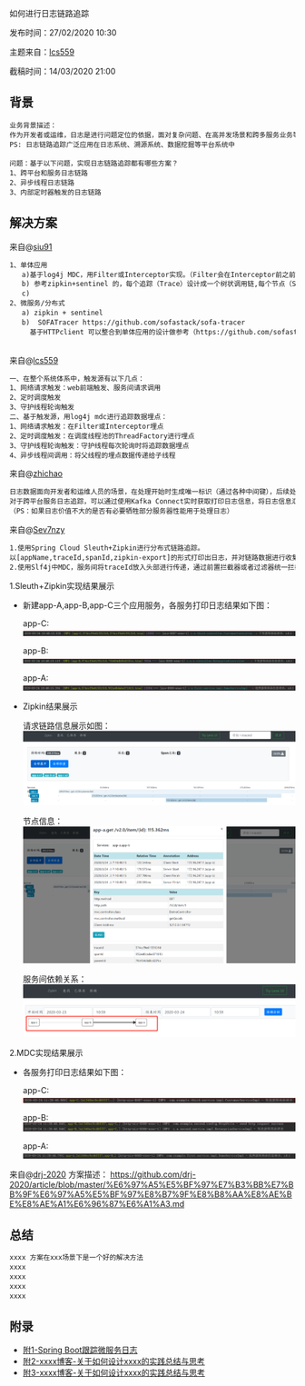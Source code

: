 如何进行日志链路追踪

发布时间：27/02/2020 10:30

主题来自：[lcs559](https://github.com/lcs559)

截稿时间：14/03/2020 21:00



## 背景

```txt
业务背景描述：
作为开发者或运维，日志是进行问题定位的依据，面对复杂问题、在高并发场景和跨多服务业务等场景时，经常需要通过整个链路日志进行问题分析追踪，为此如何进行日志链路追踪至关重要。
PS: 日志链路追踪广泛应用在日志系统、溯源系统、数据挖掘等平台系统中
           
问题：基于以下问题，实现日志链路追踪都有哪些方案？
1、跨平台和服务日志链路
2、异步线程日志链路
3、内部定时器触发的日志链路
```



## 解决方案

来自@[siu91](https://github.com/siu91) 

```txt
1、单体应用
   a)基于log4j MDC，用Filter或Interceptor实现。（Filter会在Interceptor前之前，考虑不同业务场景使用）
   b) 参考zipkin+sentinel 的，每个追踪（Trace）设计成一个树状调用链,每个节点（Span）之间用子父结构标识（parentID，traceID），这种结构可以清晰的表达复杂的调用跟踪链路。
   c)
2、微服务/分布式
   a) zipkin + sentinel
   b)  SOFATracer https://github.com/sofastack/sofa-tracer
     基于HTTPclient 可以整合到单体应用的设计做参考（https://github.com/sofastack-guides/sofa-tracer-guides/tree/master/tracer-sample-with-httpclient）
  

```

来自@[lcs559](https://github.com/lcs559) 

```txt
一、在整个系统体系中，触发源有以下几点：
1、网络请求触发：web前端触发、服务间请求调用
2、定时调度触发
3、守护线程轮询触发
二、基于触发源，用log4j mdc进行追踪数据埋点：
1、网络请求触发：在Filter或Interceptor埋点
2、定时调度触发：在调度线程池的ThreadFactory进行埋点
3、守护线程轮询触发：守护线程每次轮询时将追踪数据埋点
4、异步线程间调用：将父线程的埋点数据传递给子线程

```
来自@[zhichao](https://github.com/squanche)
```txt
日志数据面向开发者和运维人员的场景，在处理开始时生成唯一标识（通过各种中间键），后续处理的链路传递这个标识，直到处理完成。
对于跨平台服务日志追踪，可以通过使用Kafka Connect实时获取打印日志信息，将日志信息汇聚于一个文件中，只要查询这个日志文件中日志的唯一标识，就能清晰的追踪到整个处理链路。
（PS：如果日志价值不大的是否有必要牺牲部分服务器性能用于处理日志）

```

来自@[Sev7nzy](https://github.com/Sev7nzy) 

```txt
1.使用Spring Cloud Sleuth+Zipkin进行分布式链路追踪。
以[appName,traceId,spanId,zipkin-export]的形式打印出日志，并对链路数据进行收集、存储、查找和展示。（附1）
2.使用Slf4j中MDC，服务间将traceId放入头部进行传递，通过前置拦截器或者过滤器统一拦截，配置logback进行日志打印。
```

1.Sleuth+Zipkin实现结果展示

* 新建app-A,app-B,app-C三个应用服务，各服务打印日志结果如下图：

  app-C:![image-202003241](./assets/image-202003241.png)

  app-B:![image-202003241585018247](./assets/image-202003241585018247.png)

  app-A:![image-202003241585018435](./assets/image-202003241585018435.png)

* Zipkin结果展示

  请求链路信息展示如图：![image-202003241585018518](./assets/image-202003241585018518.png)

  节点信息：![image-202003241585018722](./assets/image-202003241585018722.png)

  服务间依赖关系：![image-202003241585018816](./assets/image-202003241585018816.png)

2.MDC实现结果展示

* 各服务打印日志结果如下图：

  app-C:![image-202003241585027915](./assets/image-202003241585027915.png)

  app-B:![image-202003241585027942](./assets/image-202003241585027942.png)

  app-A:![image-202003241585027886](./assets/image-202003241585027886.png)


来自@[drj-2020](https://github.com/drj-2020) 
方案描述：
https://github.com/drj-2020/article/blob/master/%E6%97%A5%E5%BF%97%E7%B3%BB%E7%BB%9F%E6%97%A5%E5%BF%97%E8%B7%9F%E8%B8%AA%E8%AE%BE%E8%AE%A1%E6%96%87%E6%A1%A3.md   

## 总结

```txt
xxxx 方案在xxx场景下是一个好的解决方法
xxxx
xxxx
xxxx
xxxx
```



## 附录

- [附1-Spring Boot跟踪微服务日志](https://www.yiibai.com/spring-boot/spring_boot_tracing_micro_service_logs.html)
- [附2-xxxx博客-关于如何设计xxxx的实践总结与思考](https://github.com/)
- [附3-xxxx博客-关于如何设计xxxx的实践总结与思考](https://github.com/)
